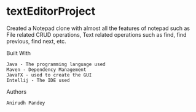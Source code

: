 # textEditorProject

  Created a Notepad clone with almost all the features of notepad such as File related CRUD operations, Text related operations such as find, find previous, find next, etc. 
 
Built With

    Java - The programming language used
    Maven - Dependency Management
    JavaFX - used to create the GUI
    Intellij - The IDE used
 
Authors

    Anirudh Pandey
 
